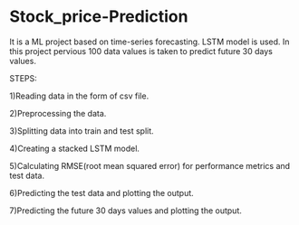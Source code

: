 # Stock_price-Prediction
It is a ML project based on time-series forecasting.
LSTM model is used.
In this project pervious 100 data values is taken to predict future 30 days values.  

STEPS:

1)Reading data in the form of csv file.

2)Preprocessing the data.

3)Splitting data into train and test split.

4)Creating a stacked LSTM model.

5)Calculating RMSE(root mean squared error) for performance metrics and test data.

6)Predicting the test data and plotting the output.

7)Predicting the future 30 days values and plotting the output.
